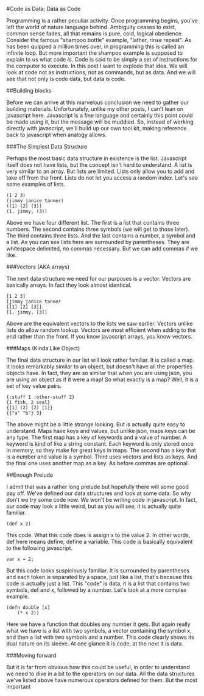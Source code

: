 #Code as Data; Data as Code

Programming is a rather peculiar activity. Once programming begins, you've left the world of nature language behind. Ambiguity ceases to exist, common sense fades, all that remains is pure, cold, logical obedience. Consider the famous "shampoo bottle" example, "lather, rinse repeat". As has been quipped a million times over, in programming this is called an infinite loop. But more important the shampoo example is supposed to explain to us what code *is*. Code is said to be simply a set of instructions for the computer to execute. In this post I want to explode that idea. We will look at code not as instructions, not as commands, but as data. And we will see that not only is code data, but data is code.

##Building blocks

Before we can arrive at this marvelous conclusion we need to gather our building materials. Unfortunately, unlike my other posts, I can't lean on javascript here. Javascript is a fine language and certainly this point could be made using it, but the message will be muddied. So, instead of working directly with javascript, we'll build up our own tool kit, making reference back to javascript when analogy allows.

###The Simplest Data Structure

Perhaps the most basic data structure in existence is the list. Javascript itself does not have lists, but the concept isn't hard to understand. A list is very similar to an array. But lists are limited. Lists only allow you to add and take off from the front. Lists do not let you access a random index. Let's see some examples of lists.
	
	(1 2 3)
	(jimmy janice tanner)
	((1) (2) (3))
	(1, jimmy, (3))

Above we have four different list. The first is a list that contains three numbers. The second contains three symbols (we will get to those later). The third contains three lists. And the last contains a number, a symbol and a list. As you can see lists here are surrounded by parentheses. They are whitespace delimited, no commas necessary. But we can add commas if we like.


###Vectors (AKA arrays)

The next data structure we need for our purposes is a vector. Vectors are basically arrays. In fact they look almost identical.

	[1 2 3]
	[jimmy janice tanner
	[[1] [2] [3]]
	[1, jimmy, [3]]

Above are the equivalent vectors to the lists we saw earlier. Vectors unlike lists do allow random lookup. Vectors are most efficient when adding to the end rather than the front. If you know javascript arrays, you know vectors.

###Maps (Kinda Like Object)

The final data structure in our list will look rather familiar. It is called a map. It looks remarkably similar to an object, but doesn't have all the properties objects have. In fact, they are so similar that when you are using json, you are using an object as if it were a map! So what exactly is a map? Well, it is a set of key value pairs.

	{:stuff 1 :other-stuff 2}
	{1 fish, 2 seal}
	{[1] (2) (2) [1]}
	{{"a" "b"} 3}

The above might be a little strange looking. But is actually quite easy to understand. Maps have keys and values, but unlike json, maps keys can be any type. The first map has a key of keywords  and a value of number. A keyword is kind of like a string constant. Each keyword is only stored once in memory, so they make for great keys in maps. The second has a key that is a number and value is a symbol. Third uses vectors and lists as keys. And the final one uses another map as a key. As before commas are optional.

##Enough Prelude

I admit that was a rather long prelude but hopefully there will some good pay off. We've defined our data structures and look at some data. So why don't we try some code now. We won't be writing code in javascript. In fact, our code may look a little weird, but as you will see, it is actually quite familiar.

	(def x 2)

This code. What this code does is assign x to the value 2. In other words, def here means define, define a variable. This code is basically equivalent to the following javascript.

	var x = 2;

But this code looks suspiciously familiar. It is surrounded by parentheses and each token is separated by a space, just like a list, that's because this code is actually just a list. This "code" is data, it is a list that contains two symbols, def and x, followed by a number. Let's look at a more complex example.

	(defn double [x]
		(* x 2))

Here we have a function that doubles any number it gets. But again really what we have is a list with two symbols, a vector containing the symbol x, and then a list with two symbols and a number. This code clearly shows its dual nature on its sleeve. At one glance it is code, at the next it is data.

###Moving forward

But it is far from obvious how this could be useful, in order to understand we need to dive in a bit to the operators on our data. All the data structures we've listed above have numerous operators defined for them. But the most important